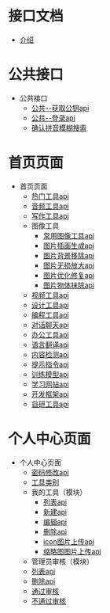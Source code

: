 #  接口文档


* [介绍](README.md)

# 公共接口

* 公共接口
  * [公共--获取公钥api](data/公共--获取公钥api.md)
  * [公共--登录api](data/公共--登录api.md)
  * [确认拼音模糊搜索](data/确认拼音模糊搜索api.md)



# 首页页面

* 首页页面
  * [热门工具api](data/热门工具api.md)
  * [音频工具api](data/音频工具api.md)
  * [写作工具api](data/写作工具api.md)
  * 图像工具
    * [常用图像工具api](data/常用图像工具api.md)
    * [图片插画生成api](data/图片插画生成api.md)
    * [图片背景移除api](data/图片背景移除api.md)
    * [图片无损放大api](data/图片无损放大api.md)
    * [图片优化修复api](data/图片优化修复api.md)
    * [图片物体抹除api](data/图片物体抹除api.md)
  * [视频工具api](data/视频工具api.md)
  * [设计工具api](data/设计工具api.md)
  * [编程工具api](data/编程工具api.md)
  * [对话聊天api](data/对话聊天api.md)
  * [办公工具api](data/办公工具api.md)
  * [语言翻译api](data/语言翻译api.md)
  * [内容检测api](data/内容检测api.md)
  * [提示指令api](data/提示指令api.md)
  * [训练模型api](data/训练模型api.md)
  * [学习网站api](data/学习网站api.md)
  * [开发框架api](data/开发框架api.md)
  * [自研工具api](data/自研工具api.md)

# 个人中心页面

* 个人中心页面
  * [密码修改api](data/个人中心--密码修改api.md)
  * [工具类别](data/个人中心--工具类别api.md)
  * 我的工具（模块）
    * [列表api](data/个人中心--我的工具--列表api.md)
    * [新建api](data/个人中心--我的工具--新建api.md)
    * [编辑api](data/个人中心--我的工具--编辑api.md)
    * [删除api](data/个人中心--我的工具--删除api.md)
    * [icon图片上传api](data/个人中心--我的工具--icon图片上传api.md)
    * [缩略图图片上传api](data/个人中心--我的工具--缩略图图片上传api.md)
  * 管理员审核（模块）
  * [列表api](data/个人中心--管理员审核--列表api.md)
  * [删除api](data/个人中心--管理员审核--删除api.md)
  * [通过审核](data/个人中心--管理员审核--通过审核api.md)
  * [不通过审核](data/个人中心--管理员审核--不通过审核api.md)

 


